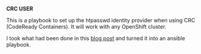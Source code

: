 **CRC USER**

This is a playbook to set up the htpasswd identity provider when using CRC (CodeReady Containers).
It will work with any OpenShift cluster.

I took what had been done in this [blog post]([https://link](https://developers.redhat.com/blog/2020/07/03/automate-workshop-setup-with-ansible-playbooks-and-codeready-workspaces/)) and turned it into an ansible playbook.